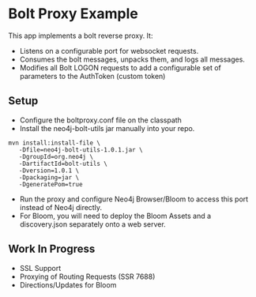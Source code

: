 # Bolt Proxy Example

This app implements a bolt reverse proxy.  It:
* Listens on a configurable port for websocket requests.
* Consumes the bolt messages, unpacks them, and logs all messages.
* Modifies all Bolt LOGON requests to add a configurable set of parameters to the AuthToken (custom token)

## Setup

* Configure the boltproxy.conf file on the classpath
* Install the neo4j-bolt-utils jar manually into your repo.
```
mvn install:install-file \
   -Dfile=neo4j-bolt-utils-1.0.1.jar \
   -DgroupId=org.neo4j \
   -DartifactId=bolt-utils \
   -Dversion=1.0.1 \
   -Dpackaging=jar \
   -DgeneratePom=true
```
* Run the proxy and configure Neo4j Browser/Bloom to access this port instead of Neo4j directly.
* For Bloom, you will need to deploy the Bloom Assets and a discovery.json separately onto a web server.

## Work In Progress
* SSL Support
* Proxying of Routing Requests (SSR 7688)
* Directions/Updates for Bloom


